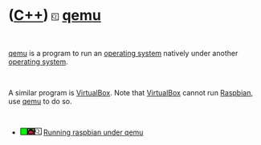 



 

 

 

 

 

([C++](Cpp.md)) ![qemu](PicQemu.png) [qemu](CppQemu.md)
=========================================================

 

[qemu](CppQemu.md) is a program to run an [operating system](CppOs.md)
natively under another [operating system](CppOs.md).

 

A similar program is [VirtualBox](CppVirtualBox.md). Note that
[VirtualBox](CppVirtualBox.md) cannot run [Raspbian](CppRaspbian.md),
use [qemu](CppQemu.md) to do so.

 

-   ![OKAY](PicGreen.png)![Raspbian](PicRaspbian.png)![qemu](PicQemu.png)
    [Running raspbian under qemu](CppRaspbianUnderQemu.md)

 

 

 

 

 





 



